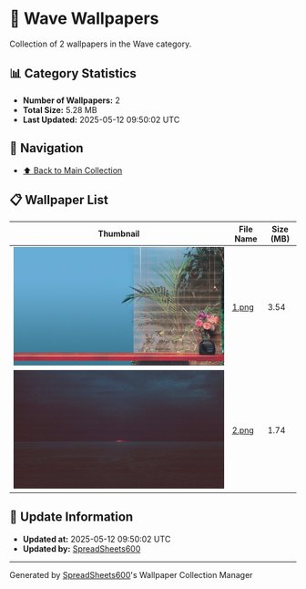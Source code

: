 # 📁 Wave Wallpapers

Collection of 2 wallpapers in the Wave category.

## 📊 Category Statistics
- **Number of Wallpapers:** 2
- **Total Size:** 5.28 MB
- **Last Updated:** 2025-05-12 09:50:02 UTC

## 📑 Navigation
- [⬆️ Back to Main Collection](../../README.md)

## 📋 Wallpaper List

| Thumbnail | File Name | Size (MB) |
|-----------|-----------|-----------|
| ![](1.png) | [1.png](1.png) | 3.54 |
| ![](2.png) | [2.png](2.png) | 1.74 |


## 🔄 Update Information
- **Updated at:** 2025-05-12 09:50:02 UTC
- **Updated by:** [SpreadSheets600](https://github.com/SpreadSheets600)

---
Generated by [SpreadSheets600](https://github.com/SpreadSheets600)'s Wallpaper Collection Manager
